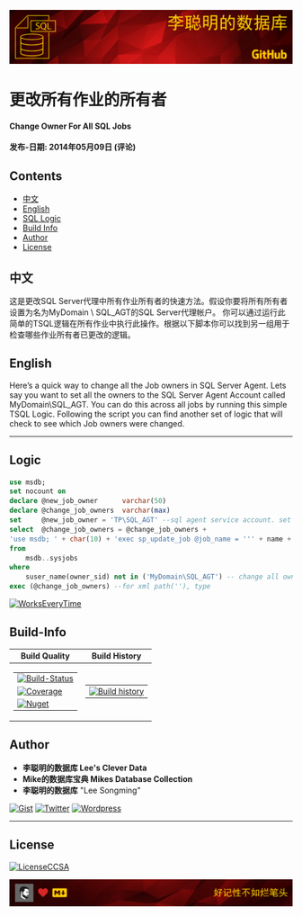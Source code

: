 ![CLEVER DATA GIT REPO](https://raw.githubusercontent.com/LiCongMingDeShujuku/git-resources/master/0-clever-data-github.png "李聪明的数据库")

# 更改所有作业的所有者
#### Change Owner For All SQL Jobs
**发布-日期: 2014年05月09日 (评论)**

## Contents

- [中文](#中文)
- [English](#English)
- [SQL Logic](#Logic)
- [Build Info](#Build-Info)
- [Author](#Author)
- [License](#License) 


## 中文
这是更改SQL Server代理中所有作业所有者的快速方法。假设你要将所有所有者设置为名为MyDomain \ SQL_AGT的SQL Server代理帐户。
你可以通过运行此简单的TSQL逻辑在所有作业中执行此操作。根据以下脚本你可以找到另一组用于检查哪些作业所有者已更改的逻辑。

## English
Here’s a quick way to change all the Job owners in SQL Server Agent. Lets say you want to set all the owners to the SQL Server Agent Account called MyDomain\SQL_AGT.
You can do this across all jobs by running this simple TSQL Logic. Following the script you can find another set of logic that will check to see which Job owners were changed.

---
## Logic
```SQL
use msdb;
set nocount on
declare @new_job_owner 		varchar(50)
declare @change_job_owners 	varchar(max)
set 	@new_job_owner = 'TP\SQL_AGT' --sql agent service account. set @change_job_owners = ''
select	@change_job_owners = @change_job_owners +
'use msdb; ' + char(10) + 'exec sp_update_job @job_name = ''' + name + ''',' + char(10) + '@owner_login_name = ''' + @new_job_owner + ''';' + char(10) + char(10)
from 
	msdb..sysjobs 
where 
	suser_name(owner_sid) not in ('MyDomain\SQL_AGT') -- change all owners that are not set to new job owner account. order by name asc
exec (@change_job_owners) --for xml path(''), type


```


[![WorksEveryTime](https://forthebadge.com/images/badges/60-percent-of-the-time-works-every-time.svg)](https://shitday.de/)

## Build-Info

| Build Quality | Build History |
|--|--|
|<table><tr><td>[![Build-Status](https://ci.appveyor.com/api/projects/status/pjxh5g91jpbh7t84?svg?style=flat-square)](#)</td></tr><tr><td>[![Coverage](https://coveralls.io/repos/github/tygerbytes/ResourceFitness/badge.svg?style=flat-square)](#)</td></tr><tr><td>[![Nuget](https://img.shields.io/nuget/v/TW.Resfit.Core.svg?style=flat-square)](#)</td></tr></table>|<table><tr><td>[![Build history](https://buildstats.info/appveyor/chart/tygerbytes/resourcefitness)](#)</td></tr></table>|

## Author

- **李聪明的数据库 Lee's Clever Data**
- **Mike的数据库宝典 Mikes Database Collection**
- **李聪明的数据库** "Lee Songming"

[![Gist](https://img.shields.io/badge/Gist-李聪明的数据库-<COLOR>.svg)](https://gist.github.com/congmingshuju)
[![Twitter](https://img.shields.io/badge/Twitter-mike的数据库宝典-<COLOR>.svg)](https://twitter.com/mikesdatawork?lang=en)
[![Wordpress](https://img.shields.io/badge/Wordpress-mike的数据库宝典-<COLOR>.svg)](https://mikesdatawork.wordpress.com/)

---
## License
[![LicenseCCSA](https://img.shields.io/badge/License-CreativeCommonsSA-<COLOR>.svg)](https://creativecommons.org/share-your-work/licensing-types-examples/)

![Lee Songming](https://raw.githubusercontent.com/LiCongMingDeShujuku/git-resources/master/1-clever-data-github.png "李聪明的数据库")

